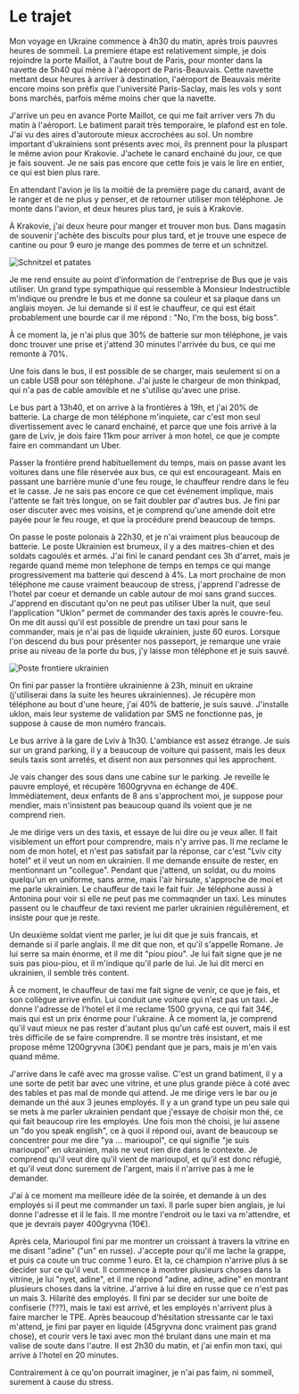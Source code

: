 # Le trajet

Mon voyage en Ukraine commence à 4h30 du matin, après trois pauvres heures de
sommeil. La premiere étape est relativement simple, je dois rejoindre la porte
Maillot, à l'autre bout de Paris, pour monter dans la navette de 5h40 qui mène à
l'aéroport de Paris-Beauvais. Cette navette mettant deux heures à arriver à
destination, l'aéroport de Beauvais mérite encore moins son préfix que
l'université Paris-Saclay, mais les vols y sont bons marchés, parfois même moins
cher que la navette.

J'arrive un peu en avance Porte Maillot, ce qui me fait arriver vers 7h du matin
à l'aéroport. Le batiment parait très temporaire, le plafond est en tole. J'ai
vu des aires d'autoroute mieux accrochées au sol. Un nombre important
d'ukrainiens sont présents avec moi, ils prennent pour la pluspart le même avion
pour Krakovie. J'achete le canard enchainé du jour, ce que je fais souvent. Je
ne sais pas encore que cette fois je vais le lire en  entier, ce qui est bien
plus rare.

En attendant l'avion je lis la moitié de la première page du canard, avant de le
ranger et de ne plus y penser, et de retourner utiliser mon téléphone.
Je monte dans l'avion, et deux heures plus tard, je suis à Krakovie.

À Krakovie, j'ai deux heure pour manger et trouver mon bus. Dans magasin de 
souvenir j'achète des biscuits pour plus tard, et je trouve une espece de 
cantine ou pour 9 euro je mange des pommes de terre et un schnitzel. 

![Schnitzel et patates](images/trajet/airport_schnitzel_krakow.jpg)

Je me rend ensuite au point d'information de l'entreprise de Bus que je vais
utiliser. Un grand type sympathique qui ressemble à Monsieur Indestructible 
m'indique ou prendre le bus et me donne sa couleur et sa plaque dans un anglais
moyen. Je lui demande si il est le chauffeur, ce qui est était probablement une
bourde car il me répond : "No, I'm the boss, big boss".

À ce moment la, je n'ai plus que 30% de batterie sur mon téléphone, je vais donc
trouver une prise et j'attend 30 minutes l'arrivée du bus, ce qui me remonte à
70%.

Une fois dans le bus, il est possible de se charger, mais seulement si on a un 
cable USB pour son téléphone. J'ai juste le chargeur de mon thinkpad, qui n'a 
pas de cable amovible et ne s'utilise qu'avec une prise.

Le bus part à 13h40, et on arrive à la frontières à 19h, et j'ai 20% de batterie.
La charge de mon téléphone m'inquiete, car c'est mon seul divertissement avec le 
canard enchainé, et parce que une fois arrivé à la gare de Lviv, je dois faire
11km pour arriver à mon hotel, ce que je compte faire en commandant un Uber.

Passer la frontière prend habituellement du temps, mais on passe avant les
voitures dans une file réservée aux bus, ce qui est encourageant. Mais en
passant une barrière munie d'une feu rouge, le chauffeur rendre dans le feu et
le casse. Je ne sais pas encore ce que cet événement implique, mais l'attente se
fait très longue, on se fait doubler par d'autres bus. Je fini par oser discuter
avec mes voisins, et je comprend qu'une amende doit etre payée pour le feu
rouge, et que la procédure prend beaucoup de temps.

On passe le poste polonais à 22h30, et je n'ai vraiment plus beaucoup de
batterie. Le poste Ukrainien est brumeux, il y a des maitres-chien et des
soldats cagoulés et armés. J'ai fini le canard pendant ces 3h d'arret, mais je
regarde quand meme mon telephone de temps en temps ce qui mange progressivement
ma batterie qui descend à 4%. La mort prochaine de mon téléphone me cause
vraiment beaucoup de stress, j'apprend l'adresse de l'hotel par coeur et demande
un cable autour de moi sans grand succes. J'apprend en discutant qu'on ne peut
pas utiliser Uber la nuit, que seul l'application "Uklon" permet de commander
des taxis après le couvre-feu. On me dit aussi qu'il est possible de prendre un
taxi pour sans le commander, mais je n'ai pas de liquide ukrainien, juste 60
euros. Lorsque l'on descend du bus pour présenter nos passeport, je remarque une
vraie prise au niveau de la porte du bus, j'y laisse mon téléphone et je suis
sauvé.

![Poste frontiere ukrainien](images/trajet/border_poland_ukraine.jpg)

On fini par passer la frontière ukrainienne à 23h, minuit en ukraine 
(j'utiliserai dans la suite les heures ukrainiennes). Je récupère mon téléphone
au bout d'une heure, j'ai 40% de batterie, je suis sauvé. J'installe uklon, mais
leur systeme de validation par SMS ne fonctionne pas, je suppose à cause de mon
numéro francais.

Le bus arrive à la gare de Lviv à 1h30. L'ambiance est assez étrange. Je suis
sur un grand parking, il y a beaucoup de voiture qui passent, mais les deux
seuls taxis sont arretés, et disent non aux personnes qui les approchent. 

Je vais changer des sous dans une cabine sur le parking. Je reveille le pauvre
employé, et récupère 1600gryvna en échange de 40€. Immédiatement, deux enfants
de 8 ans s'approchent moi, je suppose pour mendier, mais n'insistent pas
beaucoup quand ils voient que je ne comprend rien.

Je me dirige vers un des taxis, et essaye de lui dire ou je veux aller. Il fait
visiblement un effort pour comprendre, mais n'y arrive pas. Il me reclame le nom
de mon hotel, et n'est pas satisfait par la réponse, car c'est "Lviv city hotel"
et il veut un nom en ukrainien. Il me demande ensuite de rester, en mentionnant
un "collegue". Pendant que j'attend, un soldat, ou du moins quelqu'un en
uniforme, sans arme, mais l'air hirsute, s'approche de moi et me
parle ukrainien. Le chauffeur de taxi le fait fuir. Je téléphone aussi à Antonina
pour voir si elle ne peut pas me commaqnder un taxi. Les minutes passent ou le
chauffeur de taxi revient me parler ukrainien régulièrement, et insiste pour que
je reste. 

Un deuxième soldat vient me parler, je lui dit que je suis francais, et demande
si il parle anglais. Il me dit que non, et qu'il s'appelle Romane. Je lui serre
sa main énorme, et il me dit "piou piou". Je lui fait signe que je ne suis pas
piou-piou, et il m'indique qu'il parle de lui. Je lui dit merci en ukrainien,
il semble très content.

À ce moment, le chauffeur de taxi me fait signe de venir, ce que je fais, et son
collègue arrive enfin. Lui conduit une voiture qui n'est pas un taxi. Je donne
l'adresse de l'hotel et il me reclame 1500 gryvna, ce qui fait 34€, mais qui est
un prix énorme pour l'ukraine. À ce moment la, je comprend qu'il vaut mieux ne
pas rester d'autant plus qu'un café est ouvert, mais il est très difficile de se
faire comprendre. Il se montre très insistant, et me propose même 1200gryvna
(30€) pendant que je pars, mais je m'en vais quand même.

J'arrive dans le café avec ma grosse valise. C'est un grand batiment, il y a une
sorte de petit bar avec une vitrine, et une plus grande pièce à coté avec des
tables et pas mal de monde qui attend. Je me dirige vers le bar ou je demande un
thé aux 3 jeunes employés. Il y a un grand type un peu sale qui se mets à me
parler ukrainien pendant que j'essaye de choisir mon thé, ce qui fait beaucoup
rire les employés. Une fois mon thé choisi, je lui assene un "do you speak
english", ce à quoi il répond oui, avant de beaucoup se concentrer pour me dire
"ya ... marioupol", ce qui signifie "je suis marioupol" en ukrainien, mais ne
veut rien dire dans le contexte. Je comprend qu'il veut dire qu'il vient de
marioupol, et qu'il est donc réfugié, et qu'il veut donc surement de l'argent,
mais il n'arrive pas à me le demander. 

J'ai à ce moment ma meilleure idée de la soirée, et demande à un des employés si
il peut me commander un taxi. Il parle super bien anglais, je lui donne
l'adresse et il le fais. Il me montre l'endroit ou le taxi va m'attendre, et que
je devrais payer 400gryvna (10€).

Après cela, Marioupol fini par me montrer un croissant à travers la vitrine en
me disant "adine" ("un" en russe). J'accepte pour qu'il me lache la grappe, et
puis ca coute un truc comme 1 euro. Et la, ce champion n'arrive plus à se
decider sur ce qu'il veut. Il commence à montrer plusieurs choses dans la
vitrine, je lui "nyet, adine", et il me répond "adine, adine, adine" en montrant
plusieurs choses dans la vitrine. J'arrive à lui dire en russe que ce n'est pas
un mais 3. Hilarité des employés. Il fini par se decider sur une boite de
confiserie (???), mais le taxi est arrivé, et les employés n'arrivent plus à
faire marcher le TPE. Après beaucoup d'hésitation stressante car le taxi
m'attend, je fini par payer en liquide (45gryvna donc vraiment pas grand chose),
et courir vers le taxi avec mon thé brulant dans une main et ma valise de soute
dans l'autre. Il est 2h30 du matin, et j'ai enfin mon taxi, qui arrive à l'hotel
en 20 minutes.

Contrairement à ce qu'on pourrait imaginer, je n'ai pas faim, ni sommeil,
surement à cause du stress. 
